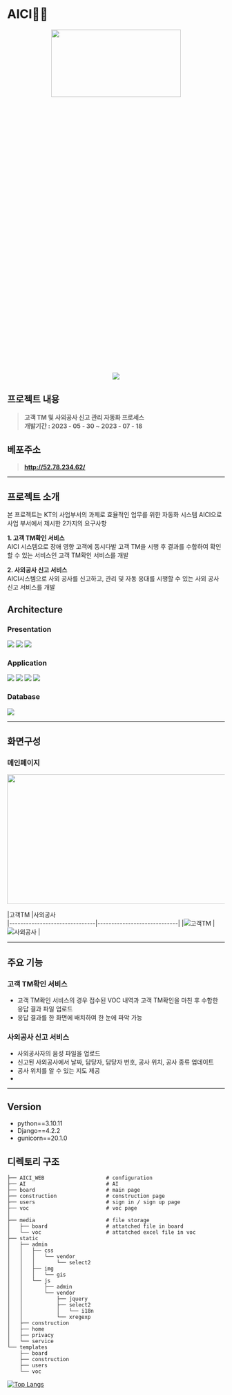 # AICI👨‍🔧
<p align="center">
<img src="https://github.com/jisoo29/AICI/assets/120074030/daff501f-6a72-46e2-a68d-571af07ea938.png" width="300px" height="20%"/></p>
<p align="center">
<a href="https://hits.seeyoufarm.com"><img src="https://hits.seeyoufarm.com/api/count/incr/badge.svg?url=https%3A%2F%2Fgithub.com%2Fjisso29%2FAICI&count_bg=%2379C83D&title_bg=%23555555&icon=&icon_color=%23E7E7E7&title=hits&edge_flat=false"/></a></p>

## 프로젝트 내용
>**고객 TM 및 사외공사 신고 관리 자동화 프로세스**   
>**개발기간 : 2023 - 05 - 30 ~ 2023 - 07 - 18**
## 베포주소
>**http://52.78.234.62/**

<hr></hr>

## 프로젝트 소개
본 프로젝트는 KT의 사업부서의 과제로 효율적인 업무를 위한 자동화 시스템 AICI으로 사업 부서에서 제시한 2가지의 요구사항  
   
**1. 고객 TM확인 서비스**   
AICI 시스템으로 장애 영향 고객에 동시다발 고객 TM을 시행 후 결과를 수합하여 확인할 수 있는 서비스인 고객 TM확인 서비스를 개발      
   
**2. 사외공사 신고 서비스**   
AICI시스템으로 사외 공사를 신고하고, 관리 및 자동 응대를 시행할 수 있는 사외 공사 신고 서비스를 개발   

## Architecture
### Presentation  
<div class="badge-container">
<img src="https://img.shields.io/badge/HTML-E34F26?style=flat-square&logo=HTML5&logoColor=white"/>
<img src="https://img.shields.io/badge/CSS-1572B6?style=flat-square&logo=CSS3&logoColor=white"/>
<img src="https://img.shields.io/badge/JavaScript-F7DF1E?style=flat-square&logo=JavaScript&logoColor=white"/></div>
   
### Application    
<div class="badge-container">
<img src="https://img.shields.io/badge/Python-3776AB?style=flat-square&logo=Python&logoColor=white"/>
<img src="https://img.shields.io/badge/NGINX-009639?style=flat-square&logo=NGINX&logoColor=white"/>
<img src="https://img.shields.io/badge/Django-092E20?style=flat-square&logo=Django&logoColor=white"/>
<img src="https://img.shields.io/badge/Gunicorn-499848?style=flat-square&logo=Gunicorn&logoColor=white"/></div>  

### Database   
<div class="badge-container">
<img src="https://img.shields.io/badge/MySQL-4479A1?style=flat-square&logo=MySQL&logoColor=white"/></div>   

<hr></hr>

## 화면구성
### 메인페이지
<img src="https://github.com/jisoo29/jisoo29/assets/120074030/e787bde3-efbf-45a5-beaa-2667358519da.png" width="600px" height="300px"/></p>
                |고객TM                          |사외공사                         
|-------------------------------|-----------------------------|
|![고객TM](https://github.com/jisoo29/jisoo29/assets/120074030/44e18e5c-2222-4cc4-a1ab-76570aa180cd) |![사외공사](https://github.com/jisoo29/jisoo29/assets/120074030/785f7f71-ce53-4ebd-88e2-a9bf1b7cf161) |   

<hr></hr>

## 주요 기능
### 고객 TM확인 서비스
- 고객 TM확인 서비스의 경우 접수된 VOC 내역과 고객 TM확인을 마친 후 수합한 응답 결과 파일 업로드   
- 응답 결과를 한 화면에 배치하여 한 눈에 파악 가능   
### 사외공사 신고 서비스   
- 사외공사자의 음성 파일을 업로드
- 신고된 사외공사에서 날짜, 담당자, 담당자 번호, 공사 위치, 공사 종류 업데이트
- 공사 위치를 알 수 있는 지도 제공
- 
<hr></hr>

## Version
- python==3.10.11
- Django==4.2.2
- gunicorn==20.1.0
 
## 디렉토리 구조
```
├── AICI_WEB                    # configuration
├── AI                          # AI
├── board                       # main page
├── construction                # construction page
├── users                       # sign in / sign up page
├── voc                         # voc page
│
├── media                       # file storage
│   ├── board                   # attatched file in board
│   └── voc                     # attatched excel file in voc
├── static
│   ├── admin
│   │   ├── css
│   │   │   └── vendor
│   │   │       └── select2
│   │   ├── img
│   │   │   └── gis
│   │   └── js
│   │       ├── admin
│   │       └── vendor
│   │           ├── jquery
│   │           ├── select2
│   │           │   └── i18n
│   │           └── xregexp
│   ├── construction
│   ├── home
│   ├── privacy
│   └── service
└── templates
    ├── board
    ├── construction
    ├── users
    └── voc
```
[![Top Langs](https://github-readme-stats.vercel.app/api/top-langs/?username=jisoo29&layout=compact)](https://github.com/jisoo29/github-readme-stats)
